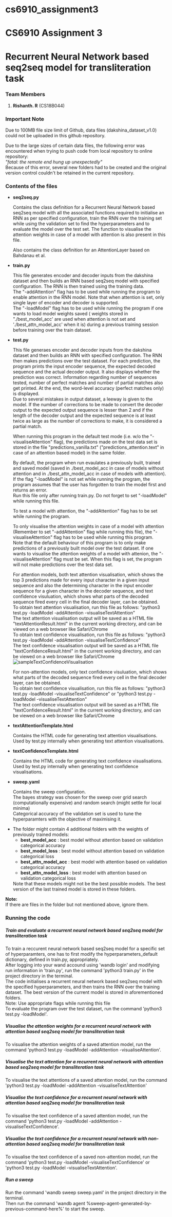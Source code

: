 # cs6910_assignment3
<h1>CS6910 Assignment 3</h1>
<h1>Recurrent Neural Network based seq2seq model for transliteration task</h1>
<h3>Team Members</h3>
  <ol>
    <li><strong>Rishanth. R</strong> (CS18B044)</li> 
  </ol>
  <h3>Important Note</h3>
  <p>
      Due to 100MB file size limit of Github, data files (dakshina_dataset_v1.0) could not be uploaded in this github repository.
</p>
<p>
      Due to the large sizes of certain data files, the following error was encountered when trying to push code from local repository to online repository:<br/>
      <em>"fatal: the remote end hung up unexpectedly"</em><br/>
      Because of this error, several new folders had to be created and the original version control couldn't be retained in the current repository. 
</p>
<h3>Contents of the files</h3>
  <ul>
  <li>
    <strong>seq2seq.py</strong>
    <p>
      Contains the class definition for a Recurrent Neural Network based seq2seq model with all the associated functions required to initialise an RNN as per specified configuration, train the RNN over the training set while using the validation set to find the hyperparameters and to evaluate the model over the test set. The function to visualise the attention weights in case of a model with attention is also present in this file. 
    </p>
    <p>
      Also contains the class definition for an AttentionLayer based on Bahdanau et al.
    </p>
  </li>
  <li>
    <strong>train.py</strong>
    <p>
        This file generates encoder and decoder inputs from the dakshina dataset and then builds an RNN based seq2seq model with specified configuration. The RNN is then trained using the training data. <br/>
        The "-addAttention" flag has to be used while running the program to enable attention in the RNN model. Note that when attention is set, only single layer of encoder and decoder is supported. <br/>
        The  "-loadModel" flag has to be used while running the program if one wants to load model weights saved ( weights stored in "./best_model_acc' are used when attention is not set and './best_attn_model_acc' when it is) during a previous training session before training over the train dataset. 
    </p>
  </li>
  <li>
    <strong>test.py</strong>
    <p>
        This file generaes encoder and decoder inputs from the dakshina dataset and then builds an RNN with specified configuration. The RNN then makes predictions over the test dataset. For each prediction, the program prints the input encoder sequence, the expected decoded sequence and the actual decoder output. It also displays whether the prediction was correct. Information regarding number of sequences tested, number of perfect matches and number of partial matches also get printed. At the end, the word-level accuracy (perfect matches only) is displayed. <br/>
        Due to several mistakes in output dataset, a leeway is given to the model. If the number of corrections to be made to convert the decoder output to the expected output sequence is lesser than 2 and if the length of the decoder output and the expected sequence is at least twice as large as the number of corrections to make, it is considered a partial match. 
    </p>
    <p>
      When running this program in the default test mode (i.e. w/o the "-visualiseAttention" flag), the predictions made on the test data set is stored in the file "predictions_vanilla.txt" ("predictions_attention.text" in case of an attention based model) in the same folder. 
    </p>
    <p>
      By default, the program when run evaulates a previously built, trained and saved model (saved in ./best_model_acc in case of models without attention and in ./best_attn_model_acc in case of models with attention). If the flag "-loadModel" is not set while running the program, the program assumes that the user has forgotten to train the model first and returns an error. <br/>
      Run this file only after running train.py. Do not forget to set "-loadModel" while running this file. 
    </p>
    <p>
        To test a model with attention, the "-addAttention" flag has to be set while running the program. 
    </p>
    <p>
      To only visualise the attention weights in case of a model with attention (Remember to set "-addAttention" flag while running this file), the "-visualiseAttention" flag has to be used while running this program. <br />
      Note that the default behaviour of this program is to only make predictions of a previously built model over the test dataset. If one wants to visualise the attention weights of a model with attenion, the "-visualiseAttention" flag  must be set. When this flag is set, the program will not make predictions over the test data set. 
    </p>
    <p>
      For attention models, both text attention visualisation, which shows the top 3 predictions made for every input character in a given input sequence and also the determining character in the input encoder sequence for a given character in the decoder sequence, and text confidence visuluation, which shows what parts of the decoded sequence fired every cell in the final decoder layer, can be obtained. <br/>
      To obtain text attention visualisation, run this file as follows:  "python3 test.py -loadModel -addAttention -visualiseTextAttention" <br/>
      The text attention visualisation output will be saved as a HTML file "textAttentionResult.html" in the current working directory, and can be viewed on a web browser like Safari/Chrome <br/>
      To obtain text confidence visualisation, run this file as follows:  "python3 test.py -loadModel -addAttention -visualiseTextConfidence" <br/>
      The text confidence visualisation output will be saved as a HTML file "textConfidenceResult.html" in the current working directory, and can be viewed on a web browser like Safari/Chrome <br/>
      <img src="./sampleTextConfidenceVisualisation.png" alt="sampleTextConfidenceVisualisation"/>
    </p>
    <p>
      For non-attention models, only text confidence visuluation, which shows what parts of the decoded sequence fired every cell in the final decoder layer, can be obtained. <br/>
      To obtain text confidence visualisation, run this file as follows:  "python3 test.py -loadModel -visualiseTextConfidence" or "python3 test.py -loadModel -visualiseTextAttention" <br/>
      The text confidence visualisation output will be saved as a HTML file "textConfidenceResult.html" in the current working directory, and can be viewed on a web browser like Safari/Chrome <br/>
    </p>
  </li>
  <li>
    <strong>textAttentionTemplate.html</strong>
    <p>
      Contains the HTML code for generating text attention visualisations. Used by test.py internally when generating text attention visualisations.
    </p>
  </li>
  <li>
    <strong>textConfidenceTemplate.html</strong>
    <p>
      Contains the HTML code for generating text confidence visualisations. Used by test.py internally when generating text confidence visualisations.
    </p>
  </li>
  <li>
    <strong>sweep.yaml</strong>
    <p>
      Contains the sweep configuration.<br/>
      The bayes strategy was chosen for the sweep over grid search (computationally expensive) and random search (might settle for local minima)<br/>
      Categorical accuracy of the validation set is used to tune the hyperparamters with the objective of maximising it.
    </p>
  </li>
  <li>
    The folder might contain 4 additional folders with the weights of previously trained models:
    <ul>
      <li><b>best_model_acc</b> : best model without attention based on validation categorical accuracy</li>
      <li><b>best_model_loss</b> : best model without attention based on validation categorical loss</li>
      <li><b>best_attn_model_acc</b> : best model with attention based on validation categorical accuracy</li>
      <li><b>best_attn_model_loss</b> : best model with attention based on validation categorical loss</li>
    </ul>
    Note that these models might not be the best possible models. The best version of the last trained model is stored in these folders. 
  </li>
 </ul>
 <p>
    <b>Note:</b><br/>
    If there are files in the folder but not mentioned above, ignore them.
 </p>
<h3>Running the code</h3>
  <h5>Train and evaluate a recurrent neural network based seq2seq model for transliteration task</h5>
  <p>
    To train a reccurent neural network based seq2seq model for a specific set of hyperparamters, one has to first modify the hyperparameters_default dictionary, defined in train.py, 
    appropriately.<br/>
    After logging into your wand accound using 'wandb login' and modifying run information in 'train.py', run the command 'python3 train.py' in the project directory in the terminal.<br/>
    The code initialises a recurrent neural network based seq2seq model with the specified hyperparameters, and then trains the RNN over the training dataset. The best version of the current model is stored in aforementioned folders.<br/>
    Note: Use appropriate flags while running this file <br/>
    To evaluate the program over the test dataset, run the command 'python3 test.py -loadModel'.<br/>
    <h5>Visualise the attention weights for a recurrent neural network  with attention based seq2seq model for transliteration task</h5>
    To visualise the attention weights of a saved attention model, run the command 'python3 test.py -loadModel -addAttention -visualiseAttention'.<br/>
    <h5>Visualise the text attention for a recurrent neural network  with attention based seq2seq model for transliteration task</h5>
    To visualise the text attentions of a saved attention model, run the command 'python3 test.py -loadModel -addAttention -visualiseTextAttention'<br/>
    <h5>Visualise the text confidence for a recurrent neural network  with attention based seq2seq model for transliteration task</h5>
    To visualise the text confidence of a saved attention model, run the command 'python3 test.py -loadModel -addAttention -visualiseTextConfidence'.<br/>
    <h5>Visualise the text confidence for a recurrent neural network  with non-attention based seq2seq model for transliteration task</h5>
    To visualise the text confidence of a saved non-attention model, run the command 'python3 test.py -loadModel -visualiseTextConfidence' or 'python3 test.py -loadModel -visualiseTextAttention'.<br/>
  </p>
  <h5>Run a sweep</h5>
  <p>
    Run the command 'wandb sweep sweep.yaml' in the project directory in the terminal.<br/>
    Then run the command 'wandb agent %sweep-agent-generated-by-previous-command-here%' to start the sweep.
  </p>

